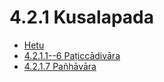 

# 4.2.1 Kusalapada

* [Hetu](4.2.1/Hetu.md)
* [4.2.1.1--6 Paṭiccādivāra](4.2.1/4.2.1.1--6.md)
* [4.2.1.7 Pañhāvāra](4.2.1/4.2.1.7.md)



